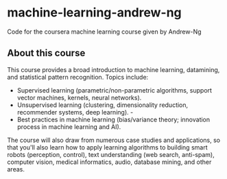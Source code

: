 # machine-learning-andrew-ng
Code for the coursera machine learning course given by Andrew-Ng

## About this course

This course provides a broad introduction to machine learning, datamining, and statistical pattern recognition. Topics include:

- Supervised learning (parametric/non-parametric algorithms, support vector machines, kernels, neural networks).
- Unsupervised learning (clustering, dimensionality reduction, recommender systems, deep learning). -
- Best practices in machine learning (bias/variance theory; innovation process in machine learning and AI). 

The course will also draw from numerous case studies and applications, so that you'll also learn how to apply learning algorithms to building smart robots (perception, control), text understanding (web search, anti-spam), computer vision, medical informatics, audio, database mining, and other areas.